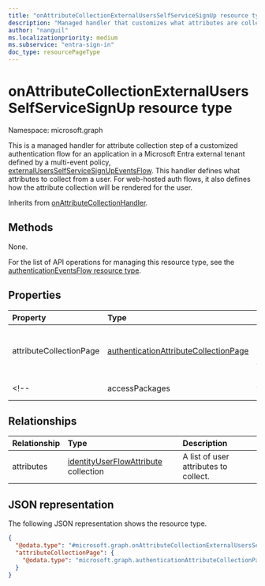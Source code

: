 ```yaml
---
title: "onAttributeCollectionExternalUsersSelfServiceSignUp resource type"
description: "Managed handler that customizes what attributes are collected from an external user when authenticating to an application"
author: "nanguil"
ms.localizationpriority: medium
ms.subservice: "entra-sign-in"
doc_type: resourcePageType
---
```


# onAttributeCollectionExternalUsersSelfServiceSignUp resource type

Namespace: microsoft.graph

This is a managed handler for attribute collection step of a customized authentication flow for an application in a Microsoft Entra external tenant defined by a multi-event policy, [externalUsersSelfServiceSignUpEventsFlow](externalUsersSelfServiceSignUpEventsFlow.md).  This handler defines what attributes to collect from a user. For web-hosted auth flows, it also defines how the attribute collection will be rendered for the user.

Inherits from [onAttributeCollectionHandler](../resources/onattributecollectionhandler.md).

## Methods
None.

For the list of API operations for managing this resource type, see the [authenticationEventsFlow resource type](../resources/authenticationeventsflow.md).

## Properties
|Property|Type|Description|
|:---|:---|:---|
|attributeCollectionPage|[authenticationAttributeCollectionPage](../resources/authenticationattributecollectionpage.md)|Required. The configuration for how attributes are displayed in the sign up experience defined by a user flow, like the [externalUsersSelfServiceSignupEventsFlow](../resources/externalusersselfservicesignupeventsflow.md), specifically on the attribute collection page.|
<!--|accessPackages|[authenticationAccessPackageConfiguration](../resources/authenticationaccesspackageconfiguration.md) collection|Optional. A list of GUIDs referencing Entitlement Management [accessPackages](../resources/accesspackage.md) to check whether there are pending access requests for the specified user. Applicable only to user flows configured in Azure AD workforce tenant.|-->

## Relationships
|Relationship|Type|Description|
|:---|:---|:---|
|attributes|[identityUserFlowAttribute](../resources/identityuserflowattribute.md) collection|A list of user attributes to collect.|

## JSON representation
The following JSON representation shows the resource type.
<!-- {
  "blockType": "resource",
  "@odata.type": "microsoft.graph.onAttributeCollectionExternalUsersSelfServiceSignUp"
}
-->
``` json
{
  "@odata.type": "#microsoft.graph.onAttributeCollectionExternalUsersSelfServiceSignUp",
  "attributeCollectionPage": {
    "@odata.type": "microsoft.graph.authenticationAttributeCollectionPage"
  }
}
```
